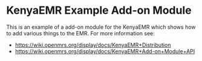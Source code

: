 KenyaEMR Example Add-on Module
===============================

This is an example of a add-on module for the KenyaEMR which shows how to add various things to the EMR. For more
information see:

 * https://wiki.openmrs.org/display/docs/KenyaEMR+Distribution
 * https://wiki.openmrs.org/display/docs/KenyaEMR+Add-on+Module+API